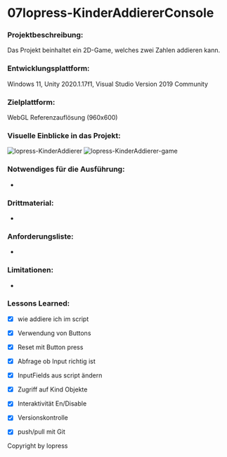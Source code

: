 # 07lopress-KinderAddiererConsole

### Projektbeschreibung: 
Das Projekt beinhaltet ein 2D-Game, welches zwei Zahlen addieren kann. 

### Entwicklungsplattform: 
Windows 11, Unity 2020.1.17f1, Visual Studio Version 2019 Community

### Zielplattform: 
WebGL Referenzauflösung (960x600) 

### Visuelle Einblicke in das Projekt: 
![lopress-KinderAddierer](https://user-images.githubusercontent.com/90834282/151702513-ed31bb30-12e5-473b-b0b8-62e196b1e90d.png)
![lopress-KinderAddierer-game](https://user-images.githubusercontent.com/90834282/151702536-fa151090-0924-417c-b6c0-eab956b4ce62.png)

### Notwendiges für die Ausführung: 
-

### Drittmaterial: 
-

### Anforderungsliste:  
-

### Limitationen:
-

### Lessons Learned:
- [x] wie addiere ich im script
- [x] Verwendung von Buttons
- [x] Reset mit Button press
- [x] Abfrage ob Input richtig ist
- [x] InputFields aus script ändern
- [x] Zugriff auf Kind Objekte
- [x] Interaktivität En/Disable
- [x] Versionskontrolle
- [x] push/pull mit Git


Copyright by lopress
